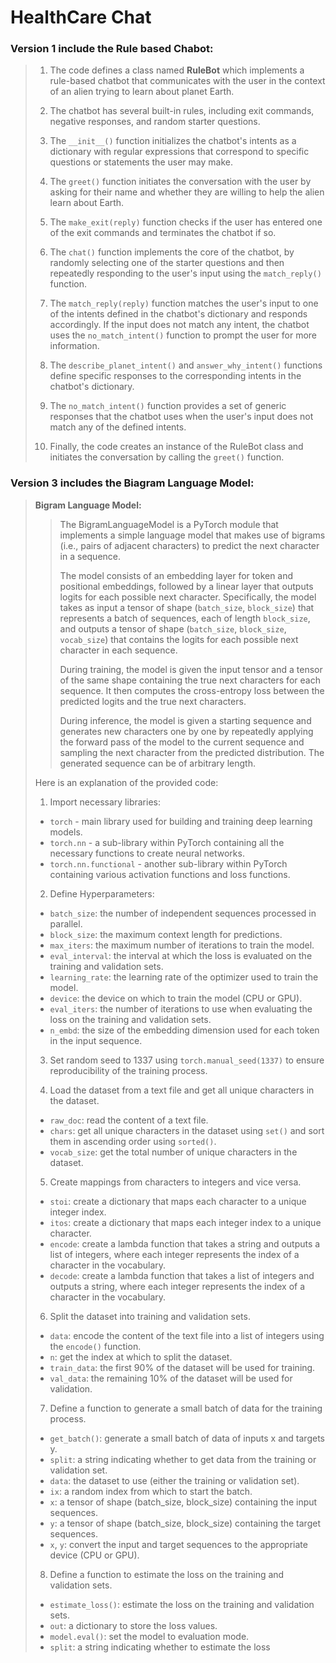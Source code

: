 # HealthCare Chat

### Version 1 include the Rule based Chabot:

> 1. The code defines a class named **RuleBot** which implements a rule-based chatbot that communicates with the user in the context of an alien trying to learn about planet Earth.
>
> 2. The chatbot has several built-in rules, including exit commands, negative responses, and random starter questions.
> 
> 3. The `__init__()` function initializes the chatbot's intents as a dictionary with regular expressions that correspond to specific questions or statements the user may make.
> 
> 4. The `greet()` function initiates the conversation with the user by asking for their name and whether they are willing to help the alien learn about Earth.
> 
> 5. The `make_exit(reply)` function checks if the user has entered one of the exit commands and terminates the chatbot if so.
> 
> 6. The `chat()` function implements the core of the chatbot, by randomly selecting one of the starter questions and then repeatedly responding to the user's input using the `match_reply()` function.
> 
> 7. The `match_reply(reply)` function matches the user's input to one of the intents defined in the chatbot's dictionary and responds accordingly. If the input does not match any intent, the chatbot uses the `no_match_intent()` function to prompt the user for more information.
> 
> 8. The `describe_planet_intent()` and `answer_why_intent()` functions define specific responses to the corresponding intents in the chatbot's dictionary.
> 
> 9. The `no_match_intent()` function provides a set of generic responses that the chatbot uses when the user's input does not match any of the defined intents.
> 
> 10. Finally, the code creates an instance of the RuleBot class and initiates the conversation by calling the `greet()` function.


### Version 3 includes the Biagram Language Model:

> **Bigram Language Model:**
>>The BigramLanguageModel is a PyTorch module that implements a simple language model that makes use of bigrams (i.e., pairs of adjacent characters) to predict the next character in a sequence.
>>
>>The model consists of an embedding layer for token and positional embeddings, followed by a linear layer that outputs logits for each possible next character. Specifically, the model takes as input a tensor of shape (`batch_size`, `block_size`) that represents a batch of sequences, each of length `block_size`, and outputs a tensor of shape (`batch_size`, `block_size`, `vocab_size`) that contains the logits for each possible next character in each sequence.
>> 
>>During training, the model is given the input tensor and a tensor of the same shape containing the true next characters for each sequence. It then computes the cross-entropy loss between the predicted logits and the true next characters.
>> 
>>During inference, the model is given a starting sequence and generates new characters one by one by repeatedly applying the forward pass of the model to the current sequence and sampling the next character from the predicted distribution. The generated sequence can be of arbitrary length.
>
>Here is an explanation of the provided code:
>
>1. Import necessary libraries:
>
>   * `torch` - main library used for building and training deep learning models.
>   * `torch.nn` - a sub-library within PyTorch containing all the necessary functions to create neural networks.
>   * `torch.nn.functional` - another sub-library within PyTorch containing various activation functions and loss functions.
>
>2. Define Hyperparameters:
>
>   * `batch_size`: the number of independent sequences processed in parallel.
>   * `block_size`: the maximum context length for predictions.
>   * `max_iters`: the maximum number of iterations to train the model.
>   * `eval_interval`: the interval at which the loss is evaluated on the training and validation sets.
>   * `learning_rate`: the learning rate of the optimizer used to train the model.
>   * `device`: the device on which to train the model (CPU or GPU).
>   * `eval_iters`: the number of iterations to use when evaluating the loss on the training and validation sets.
>   * `n_embd`: the size of the embedding dimension used for each token in the input sequence.
>
>3. Set random seed to 1337 using `torch.manual_seed(1337)` to ensure reproducibility of the training process.
>
>4. Load the dataset from a text file and get all unique characters in the dataset.
>
>   * `raw_doc`: read the content of a text file.
>   * `chars`: get all unique characters in the dataset using `set()` and sort them in ascending order using `sorted()`.
>   * `vocab_size`: get the total number of unique characters in the dataset.
>
>5. Create mappings from characters to integers and vice versa.
>
>   * `stoi`: create a dictionary that maps each character to a unique integer index.
>   * `itos`: create a dictionary that maps each integer index to a unique character.
>   * `encode`: create a lambda function that takes a string and outputs a list of integers, where each integer represents the index of a character in the vocabulary.
>   * `decode`: create a lambda function that takes a list of integers and outputs a string, where each integer represents the index of a character in the vocabulary.
>
>6. Split the dataset into training and validation sets.
> 
>   * `data`: encode the content of the text file into a list of integers using the `encode()` function.
>   * `n`: get the index at which to split the dataset.
>   * `train_data`: the first 90% of the dataset will be used for training.
>   * `val_data`: the remaining 10% of the dataset will be used for validation.
>
>7. Define a function to generate a small batch of data for the training process.
>
>   * `get_batch()`: generate a small batch of data of inputs x and targets y.
>   * `split`: a string indicating whether to get data from the training or validation set.
>   * `data`: the dataset to use (either the training or validation set).
>   * `ix`: a random index from which to start the batch.
>   * `x`: a tensor of shape (batch_size, block_size) containing the input sequences.
>   * `y`: a tensor of shape (batch_size, block_size) containing the target sequences.
>   * `x`, `y`: convert the input and target sequences to the appropriate device (CPU or GPU).
>
>8. Define a function to estimate the loss on the training and validation sets.
>
>   * `estimate_loss()`: estimate the loss on the training and validation sets.
>   * `out`: a dictionary to store the loss values.
>   * `model.eval()`: set the model to evaluation mode.
>   * `split`: a string indicating whether to estimate the loss